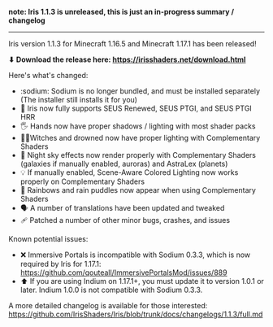 **note: Iris 1.1.3 is unreleased, this is just an in-progress summary / changelog**

---

Iris version 1.1.3 for Minecraft 1.16.5 and Minecraft 1.17.1 has been released!

**⬇ Download the release here: https://irisshaders.net/download.html**

Here's what's changed:

- :sodium: Sodium is no longer bundled, and must be installed separately (The installer still installs it for you)
- 🌄 Iris now fully supports SEUS Renewed, SEUS PTGI, and SEUS PTGI HRR
- 🖐 Hands now have proper shadows / lighting with most shader packs
- 🧙‍♀️Witches and drowned now have proper lighting with Complementary Shaders
- 🌌 Night sky effects now render properly with Complementary Shaders (galaxies if manually enabled, auroras) and AstraLex (planets)
- 💡 If manually enabled, Scene-Aware Colored Lighting now works properly on Complementary Shaders
- 🌈 Rainbows and rain puddles now appear when using Complementary Shaders
- 🗣 A number of translations have been updated and tweaked
- 🩹 Patched a number of other minor bugs, crashes, and issues

Known potential issues:

- ❌ Immersive Portals is incompatible with Sodium 0.3.3, which is now required by Iris for 1.17.1: <https://github.com/qouteall/ImmersivePortalsMod/issues/889>
- ⬆ If you are using Indium on 1.17.1+, you must update it to version 1.0.1 or later. Indium 1.0.0 is not compatible with Sodium 0.3.3.

A more detailed changelog is available for those interested: <https://github.com/IrisShaders/Iris/blob/trunk/docs/changelogs/1.1.3/full.md>
